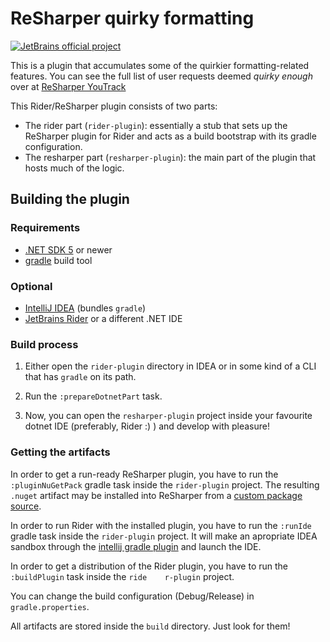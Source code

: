 # ReSharper quirky formatting

[![JetBrains official project](https://jb.gg/badges/official.svg)](https://confluence.jetbrains.com/display/ALL/JetBrains+on+GitHub)

This is a plugin that accumulates some of the quirkier formatting-related features. You can see the full list of user requests deemed *quirky enough* over at [ReSharper YouTrack](https://youtrack.jetbrains.com/issues?q=tag:%20format-plugin-candidate%20)

This Rider/ReSharper plugin consists of two parts:
* The rider part (`rider-plugin`): essentially a stub that sets up the ReSharper plugin for Rider and acts as a build bootstrap with its gradle configuration.
* The resharper part (`resharper-plugin`): the main part of the plugin that hosts much of the logic.

## Building the plugin 

### Requirements

* [.NET SDK 5](https://www.microsoft.com/net/download/windows) or newer
* [gradle](https://gradle.org/) build tool

### Optional

* [IntelliJ IDEA](https://www.jetbrains.com/idea/) (bundles `gradle`)
* [JetBrains Rider](https://www.jetbrains.com/rider/) or a different .NET IDE

### Build process

1. Either open the `rider-plugin` directory in IDEA or in some kind of a CLI that has `gradle` on its path.

2. Run the `:prepareDotnetPart` task.

3. Now, you can open the `resharper-plugin` project inside your favourite dotnet IDE (preferably, Rider :) ) and develop with pleasure!

### Getting the artifacts

In order to get a run-ready ReSharper plugin, you have to run the `:pluginNuGetPack` gradle task inside the `rider-plugin` project. The resulting `.nuget` artifact may be installed into ReSharper from a [custom package source](https://www.jetbrains.com/help/resharper/Managing_Extensions.html#add_package_source).

In order to run Rider with the installed plugin, you have to run the `:runIde` gradle task inside the `rider-plugin` project. It will make an apropriate IDEA sandbox through the [intellij gradle plugin](https://github.com/JetBrains/gradle-intellij-plugin) and launch the IDE.

In order to get a distribution of the Rider plugin, you have to run the `:buildPlugin` task inside the `ride    r-plugin` project.

You can change the build configuration (Debug/Release) in `gradle.properties`.

All artifacts are stored inside the `build` directory. Just look for them!